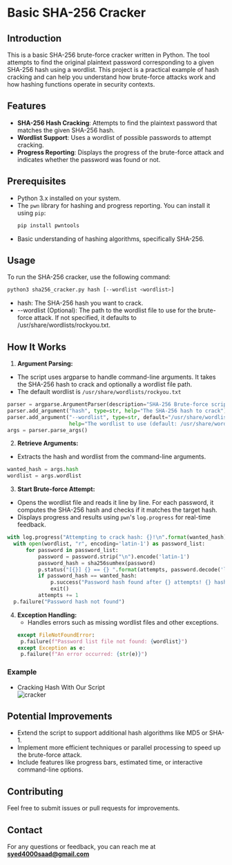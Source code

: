 # Basic SHA-256 Cracker

## Introduction

This is a basic SHA-256 brute-force cracker written in Python. The tool attempts to find the original plaintext password corresponding to a given SHA-256 hash using a wordlist. This project is a practical example of hash cracking and can help you understand how brute-force attacks work and how hashing functions operate in security contexts.

## Features

- **SHA-256 Hash Cracking**: Attempts to find the plaintext password that matches the given SHA-256 hash.
- **Wordlist Support**: Uses a wordlist of possible passwords to attempt cracking.
- **Progress Reporting**: Displays the progress of the brute-force attack and indicates whether the password was found or not.

## Prerequisites

- Python 3.x installed on your system.
- The `pwn` library for hashing and progress reporting. You can install it using `pip`:
    ```bash
    pip install pwntools
    ```
- Basic understanding of hashing algorithms, specifically SHA-256.

## Usage

To run the SHA-256 cracker, use the following command:

```bash
python3 sha256_cracker.py hash [--wordlist <wordlist>]
```
- hash: The SHA-256 hash you want to crack.
- --wordlist <wordlist> (Optional): The path to the wordlist file to use for the brute-force attack. If not specified, it defaults to /usr/share/wordlists/rockyou.txt.

## How It Works
1. **Argument Parsing:** 
  - The script uses argparse to handle command-line arguments. It takes the SHA-256 hash to crack and optionally a wordlist file path.
  - The default wordlist is `/usr/share/wordlists/rockyou.txt`
```python
parser = argparse.ArgumentParser(description="SHA-256 Brute-force script")
parser.add_argument("hash", type=str, help="The SHA-256 hash to crack")
parser.add_argument("--wordlist", type=str, default="/usr/share/wordlists/rockyou.txt", 
                    help="The wordlist to use (default: /usr/share/wordlists/rockyou.txt)")
args = parser.parse_args()
```
2. **Retrieve Arguments:**
  - Extracts the hash and wordlist from the command-line arguments.
  ```python
  wanted_hash = args.hash
  wordlist = args.wordlist
  ```

3. **Start Brute-force Attempt:**
  - Opens the wordlist file and reads it line by line. For each password, it computes the SHA-256 hash and checks if it matches the target hash.
  - Displays progress and results using `pwn`'s `log.progress` for real-time feedback.
  ```python
  with log.progress("Attempting to crack hash: {}!\n".format(wanted_hash)) as p:
    with open(wordlist, "r", encoding='latin-1') as password_list:
        for password in password_list:
            password = password.strip("\n").encode('latin-1')
            password_hash = sha256sumhex(password)
            p.status("[{}] {} == {} ".format(attempts, password.decode('latin-1'), password_hash))
            if password_hash == wanted_hash:
                p.success("Password hash found after {} attempts! {} hashes to {}!".format(attempts, password.decode('latin-1'), password_hash))
                exit()
            attempts += 1
    p.failure("Password hash not found")
  ```
4. **Exception Handling:**
   - Handles errors such as missing wordlist files and other exceptions.
   ```python
   except FileNotFoundError:
    p.failure(f"Password list file not found: {wordlist}")
   except Exception as e:
    p.failure(f"An error occurred: {str(e)}")

   ```

### Example
- Cracking Hash With Our Script <br>
![cracker](https://github.com/syedsaad2005/Basic-Python-Projects/assets/142715489/11143172-dc89-4836-8254-f38d0e09d30a)






## Potential Improvements
- Extend the script to support additional hash algorithms like MD5 or SHA-1.
- Implement more efficient techniques or parallel processing to speed up the brute-force attack.
- Include features like progress bars, estimated time, or interactive command-line options.

## Contributing
Feel free to submit issues or pull requests for improvements.

## Contact
For any questions or feedback, you can reach me at **syed4000saad@gmail.com**
  
